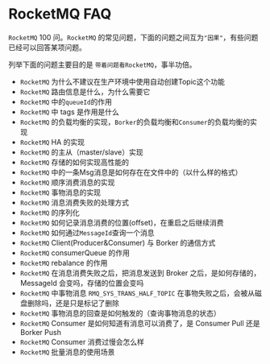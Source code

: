 # RocketMQ FAQ

`RocketMQ` 100 问。`RocketMQ` 的常见问题，下面的问题之间互为`"因果"`，有些问题已经可以回答某项问题。

列举下面的问题主要目的是 `带着问题看RocketMQ`，事半功倍。

- `RocketMQ` 为什么不建议在生产环境中使用自动创建Topic这个功能
- `RocketMQ` 路由信息是什么，为什么需要它
- `RocketMQ` 中的`queueId`的作用
- `RocketMQ` 中 tags 是作用是什么
- `RocketMQ` 的负载均衡的实现，`Borker`的负载均衡和`Consumer`的负载均衡的实现
- `RocketMQ` HA 的实现
- `RocketMQ` 的主从（master/slave）实现
- `RocketMQ` 存储的如何实现高性能的
- `RocketMQ` 中的一条Msg消息是如何存在在文件中的（以什么样的格式）
- `RocketMQ` 顺序消费消息的实现
- `RocketMQ` 事物消息的实现
- `RocketMQ` 消息消费失败的处理方式
- `RocketMQ` 的序列化
- `RocketMQ` 如何记录消息消费的位置(offset)，在重启之后继续消费
- `RocketMQ` 如何通过`MessageId`查询一个消息
- `RocketMQ` Client(Producer&Consumer) 与 Borker 的通信方式
- `RocketMQ` consumerQueue 的作用
- `RocketMQ` rebalance 的作用
- `RocketMQ` 在消息消费失败之后，把消息发送到 Broker 之后，是如何存储的，MessageId 会变吗，存储的位置会变吗
- `RocketMQ` 中事物消息 `RMQ_SYS_TRANS_HALF_TOPIC` 在事物失败之后，会被从磁盘删除吗，还是只是标记了删除
- `RocketMQ` 事物消息的回查是如何触发的（查询事物消息的状态）
- `RocketMQ` Consumer 是如何知道有消息可以消费了，是 Consumer Pull 还是 Borker Push
- `RocketMQ` Consumer 消费过慢会怎么样
- `RocketMQ` 批量消息的使用场景
